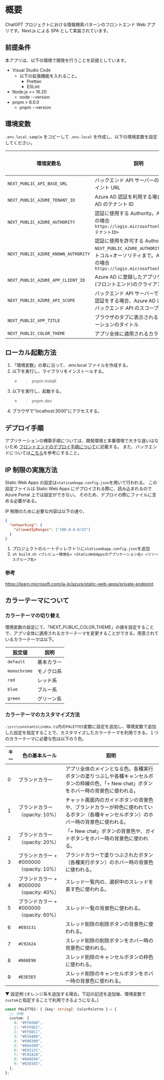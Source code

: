# 概要

ChatGPT プロジェクトにおける情報検索パターンのフロントエンド Web アプリです。Next.js による SPA として実装されています。

## 前提条件

本アプリは、以下の環境で開発を行うことを前提としています。

- Visual Studio Code
  - 以下の拡張機能を入れること。
    - Prettier
    - ESLint
- Node.js >= 16.20
  - node --version
- pnpm > 8.6.0
  - pnpm --version

## 環境変数

`.env.local.sample` をコピーして `.env.local` を作成し、以下の環境変数を設定してください。

| 環境変数名                          | 説明                                                                                                                                                        | 必須 or デフォルト値 |
| ----------------------------------- | ----------------------------------------------------------------------------------------------------------------------------------------------------------- | -------------------- |
| `NEXT_PUBLIC_API_BASE_URL`          | バックエンド API サーバーのエンドポイント URL                                                                                                               | 必須                 |
| `NEXT_PUBLIC_AZURE_TENANT_ID`       | Azure AD 認証を利用する場合、Azure AD のテナント ID                                                                                                         | 必須                 |
| `NEXT_PUBLIC_AZURE_AUTHORITY`       | 認証に使用する Authority。Azure AD の場合 `https://login.microsoftonline.com/<テナントID>`                                                                  | 必須                 |
| `NEXT_PUBLIC_AZURE_KNOWN_AUTHORITY` | 認証に使用を許可する Authority。 `NEXT_PUBLIC_AZURE_AUTHORITY` のプロトコル+オーソリティまで。Azure AD の場合 `https://login.microsoftonline.com/`          | 必須                 |
| `NEXT_PUBLIC_AZURE_APP_CLIENT_ID`   | Azure AD に登録したアプリケーション(フロントエンド)のクライアント ID                                                                                        | 必須                 |
| `NEXT_PUBLIC_AZURE_API_SCOPE`       | バックエンド API サーバーでユーザー認証をする場合、Azure AD に登録したバックエンド API のスコープ。 |          必須            |
| `NEXT_PUBLIC_APP_TITLE`             | ブラウザのタブに表示されるアプリケーションのタイトル                                                                                                        | `Demo`               |
| `NEXT_PUBLIC_COLOR_THEME`           | アプリ全体に適用されるカラーテーマ                                                                                                                          | `default`            |

## ローカル起動方法

1. 「環境変数」の章に沿って、.env.local ファイルを作成する。
1. 以下を実行し、ライブラリをインストールする。
   - > pnpm install
1. 以下を実行し、起動する。
   - > pnpm dev
1. ブラウザで"localhost:3000"にアクセスする。

## デプロイ手順

アプリケーションの構築手順については、開発環境と本番環境で大きな違いはないため
[フロントエンドのデプロイ手順について](../envs/README.md)に記載する。
また、バックエンドについては[こちら](https://github.com/InsightEdgeJP/chatgpt-qa-backend/blob/main/envs/README.md)を参考にすること。

## IP 制限の実施方法

Static Web Apps の設定は`staticwebapp.config.json`を用いて行われる。
この設定ファイルは Static Web Apps にデプロイされる際に、読み込まれるので Azure Portal 上では設定ができない。
そのため、デプロイの際にファイルに含める必要がある。

IP 制限のために必要な内容は以下の通り、

```json
{
  "networking": {
    "allowedIpRanges": ["100.0.0.0/32"]
  }
}
```

1. プロジェクトのルートディレクトリに`staticwebapp.config.json`を追加
2. `sh build.sh <プレビュー環境名> <StaticWebAppsのアプリケーション名> <リソースグループ名>`

### 参考

https://learn.microsoft.com/ja-jp/azure/static-web-apps/private-endpoint

## カラーテーマについて

### カラーテーマの切り替え

環境変数の設定にて、「NEXT_PUBLIC_COLOR_THEME」の値を設定することで、アプリ全体に適用されるカラーテーマを変更することができる。用意されているカラーテーマは以下。

| 設定値       | 説明       |
| ------------ | ---------- |
| `default`    | 基本カラー |
| `monochrome` | モノクロ系 |
| `red`        | レッド系   |
| `blue`       | ブルー系   |
| `green`      | グリーン系 |

### カラーテーマのカスタマイズ方法

`.\src\constants\index.ts`内の`PALETTES`変数に設定を追加し、環境変数で追加した設定を指定することで、カスタマイズしたカラーテーマを利用できる。１つのカラーテーマに必要な色は以下の５色。

| キー | 色の基本ルール                           | 説明                                                                                                                                       |
| ---- | ---------------------------------------- | ------------------------------------------------------------------------------------------------------------------------------------------ |
| 0    | ブランドカラー                           | アプリ全体のメインとなる色。各種実行ボタンの塗りつぶしや各種キャンセルボタンの枠線の色、「+ New chat」ボタンをホバー時の背景色に使われる。 |
| 1    | ブランドカラー（opacity: 10%）           | チャット画面内のガイドボタンの背景色や、ブランドカラーが枠色に使われているボタン（各種キャンセルボタン）のホバー時の背景色に使われる。     |
| 2    | ブランドカラー（opacity: 20%）           | 「+ New chat」ボタンの背景色や、ガイドボタンをホバー時の背景色に使われる。                                                                 |
| 3    | ブランドカラー + #000000（opacity: 10%） | ブランドカラーで塗りつぶされたボタン（各種実行ボタン）のホバー時の背景色に使われる。                                                       |
| 4    | ブランドカラー + #000000（opacity: 40%） | スレッド一覧内の、選択中のスレッドを表す色に使われる。                                                                                     |
| 5    | ブランドカラー + #000000（opacity: 60%） | スレッド一覧の背景色に使われる。                                                                                                           |
| 6    | `#E03131`                                | スレッド削除の削除ボタンの背景色に使われる。                                                                                               |
| 7    | `#C92A2A`                                | スレッド削除の削除ボタンをホバー時の背景色に使われる。                                                                                     |
| 8    | `#868E96`                                | スレッド削除のキャンセルボタンの枠色に使われる。                                                                                           |
| 9    | `#E5E5E5`                                | スレッド削除のキャンセルボタンをホバー時の背景色に使われる。                                                                               |

▼ 設定例 (オレンジ系を追加する場合。下記の記述を追加後、環境変数で`custom`と指定することで利用できるようになる。)

```typescript
const PALETTES: { [key: string]: ColorPalette } = {
  // 中略
  custom: {
    0: "#FFA500",
    1: "#FFF6E5",
    2: "#FFEDCC",
    3: "#E59400",
    4: "#996300",
    5: "#664200",
    6: "#E03131",
    7: "#C92A2A",
    8: "#868E96",
    9: "#E5E5E5",
  },
};
```
